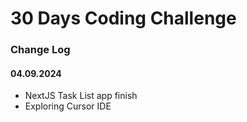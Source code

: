 # 30 Days Coding Challenge

### Change Log

#### 04.09.2024
- NextJS Task List app finish
- Exploring Cursor IDE
